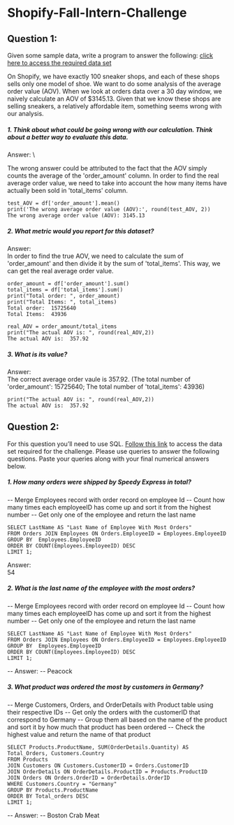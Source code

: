 # Shopify-Fall-Intern-Challenge

## Question 1:

Given some sample data, write a program to answer the following: [click here to access the required data set](https://docs.google.com/spreadsheets/d/16i38oonuX1y1g7C_UAmiK9GkY7cS-64DfiDMNiR41LM/edit#gid=0)

  On Shopify, we have exactly 100 sneaker shops, and each of these shops sells only one model of shoe. We want to do some analysis of the average order value (AOV). When we look at orders data over a 30 day window, we naively calculate an AOV of $3145.13. Given that we know these shops are selling sneakers, a relatively affordable item, something seems wrong with our analysis. 

##### 1. Think about what could be going wrong with our calculation. Think about a better way to evaluate this data. 
Answer: \

The wrong answer could be attributed to the fact that the AOV simply counts the average of the 'order_amount' column.
In order to find the real average order value, we need to take into account the how many items have actually been sold in 'total_items' column.

```
test_AOV = df['order_amount'].mean()
print('The wrong average order value (AOV):', round(test_AOV, 2))
The wrong average order value (AOV): 3145.13
```

##### 2. What metric would you report for this dataset?

Answer: \
In order to find the true AOV, we need to calculate the sum of 'order_amount' and then divide it by the sum of 'total_items'.
This way, we can get the real average order value.

```
order_amount = df['order_amount'].sum()
total_items = df['total_items'].sum()
print("Total order: ", order_amount)
print("Total Items: ", total_items)
Total order:  15725640
Total Items:  43936

real_AOV = order_amount/total_items
print("The actual AOV is: ", round(real_AOV,2))
The actual AOV is:  357.92
```

##### 3. What is its value?

Answer: \
The correct average order vaule is 357.92.
(The total number of 'order_amount': 15725640; The total number of 'total_items': 43936)

```
print("The actual AOV is: ", round(real_AOV,2))
The actual AOV is:  357.92
```

## Question 2: 

For this question you’ll need to use SQL. [Follow this link](https://www.w3schools.com/SQL/TRYSQL.ASP?FILENAME=TRYSQL_SELECT_ALL) to access the data set required for the challenge. Please use queries to answer the following questions. Paste your queries along with your final numerical answers below.

##### 1. How many orders were shipped by Speedy Express in total?

-- Merge Employees record with order record on employee Id
-- Count how many times each employeeID has come up and sort it from the highest number
-- Get only one of the employee and return the last name

```
SELECT LastName AS "Last Name of Employee With Most Orders"
FROM Orders JOIN Employees ON Orders.EmployeeID = Employees.EmployeeID
GROUP BY  Employees.EmployeeID
ORDER BY COUNT(Employees.EmployeeID) DESC
LIMIT 1;
```
Answer:\
54

##### 2. What is the last name of the employee with the most orders?


-- Merge Employees record with order record on employee Id
-- Count how many times each employeeID has come up and sort it from the highest number
-- Get only one of the employee and return the last name

```
SELECT LastName AS "Last Name of Employee With Most Orders"
FROM Orders JOIN Employees ON Orders.EmployeeID = Employees.EmployeeID
GROUP BY  Employees.EmployeeID
ORDER BY COUNT(Employees.EmployeeID) DESC
LIMIT 1;
```

-- Answer:
-- Peacock

##### 3. What product was ordered the most by customers in Germany?

-- Merge Customers, Orders, and OrderDetails with Product table using their respective IDs
-- Get only the orders with the customerID that correspond to Germany
-- Group them all based on the name of the product and sort it by how much that product has been ordered
-- Check the highest value and return the name of that product

```
SELECT Products.ProductName, SUM(OrderDetails.Quantity) AS Total_Orders, Customers.Country
FROM Products
JOIN Customers ON Customers.CustomerID = Orders.CustomerID
JOIN OrderDetails ON OrderDetails.ProductID = Products.ProductID
JOIN Orders ON Orders.OrderID = OrderDetails.OrderID
WHERE Customers.Country = "Germany"
GROUP BY Products.ProductName
ORDER BY Total_orders DESC
LIMIT 1;
```

-- Answer:
-- Boston Crab Meat